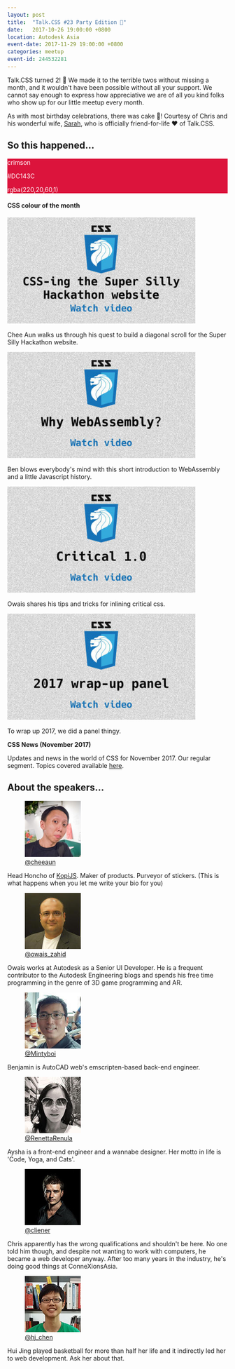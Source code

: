 ```yaml
---
layout: post
title:  "Talk.CSS #23 Party Edition 🎉"
date:   2017-10-26 19:00:00 +0800
location: Autodesk Asia
event-date: 2017-11-29 19:00:00 +0800
categories: meetup
event-id: 244532281
---
```

Talk.CSS turned 2! <span class="emoji" role="img" tabindex="0" aria-label="person dancing">&#x1F483;</span> We made it to the terrible twos without missing a month, and it wouldn't have been possible without all your support. We cannot say enough to express how appreciative we are of all you kind folks who show up for our little meetup every month.

As with most birthday celebrations, there was cake <span class="emoji" role="img" tabindex="0" aria-label="birthday cake">&#x1F382;</span>! Courtesy of Chris and his wonderful wife, [Sarah](https://twitter.com/sazzarj), who is officially friend-for-life <span class="emoji" role="img" tabindex="0" aria-label="red heart">&#x2764;&#xFE0F;</span> of Talk.CSS.


## So this happened...

<div class="c-colour">
  <div class="c-swatch" style="background-color:#DC143C;color:white;">
    <div class="c-swatch__txt">
      <p>crimson</p>
      <p>#DC143C</p>
      <p>rgba(220,20,60,1)</p>
    </div>
  </div>
<h4>CSS colour of the month</h4>
</div>

<div class="c-videos">
  <div class="c-video">
    <a class="c-video__link" href="https://youtu.be/4k0cAQLjDtg">
      <img class="c-video__img" src="/img/talk-23/s2301.jpg" srcset="/img/talk-23/s2301@2x.jpg 2x" alt="Link to CSS-ing the Super Silly Hackathon website"/>
    </a>
    <p class="c-video__desc">Chee Aun walks us through his quest to build a diagonal scroll for the Super Silly Hackathon website.</p>
  </div>

  <div class="c-video">
    <a class="c-video__link" href="https://youtu.be/mGlSDaUdLPs">
      <img class="c-video__img" src="/img/talk-23/s2302.jpg" srcset="/img/talk-23/s2302@2x.jpg 2x" alt="Link to Why Web Assembly?"/>
    </a>
    <p class="c-video__desc">Ben blows everybody's mind with this short introduction to WebAssembly and a little Javascript history.</p>
  </div>

  <div class="c-video">
    <a class="c-video__link" href="https://youtu.be/R8ijdhjrG3k">
      <img class="c-video__img" src="/img/talk-23/s2303.jpg" srcset="/img/talk-23/s2303@2x.jpg 2x" alt="Link to Critical 1.0"/>
    </a>
    <p class="c-video__desc">Owais shares his tips and tricks for inlining critical css.</p>
  </div>

  <div class="c-video">
    <a class="c-video__link" href="https://youtu.be/LUYOYOkiGas">
      <img class="c-video__img" src="/img/talk-23/s2304.jpg" srcset="/img/talk-23/s2304@2x.jpg 2x" alt="Link to 2017 wrap-up panel"/>
    </a>
    <p class="c-video__desc">To wrap up 2017, we did a panel thingy.</p>
  </div>

  <div class="u-clear">
    <strong>CSS News (November 2017)</strong><br>
    <p>Updates and news in the world of CSS for November 2017. Our regular segment. Topics covered available <a href="https://github.com/SingaporeCSS/slides/blob/gh-pages/notes/talk-23.md">here</a>.</p>
  </div>
</div>

## About the speakers...

<div class="l-speakers c-speakers">
  <div class="l-speaker c-speaker">
    <figure>
      <img class="c-speaker__img" src="/img/talk-9/cheeaun.jpg" srcset="/img/talk-9/cheeaun@2x.jpg 2x" alt="Lim Chee Aun"/>
      <figcaption><a class="c-speaker__link" href="https://twitter.com/cheeaun">@cheeaun</a></figcaption>
    </figure>
    <p class="c-speaker__intro">Head Honcho of <a href="https://kopijs.org/">KopiJS</a>. Maker of products. Purveyor of stickers. (This is what happens when you let me write your bio for you)</p>
  </div>

  <div class="l-speaker c-speaker">
    <figure>
      <img class="c-speaker__img" src="/img/talk-23/owais.jpg" srcset="/img/talk-23/owais@2x.jpg 2x" alt="Owais Zahid"/>
      <figcaption><a class="c-speaker__link" href="https://twitter.com/owais_zahid">@owais_zahid</a></figcaption>
    </figure>
    <p class="c-speaker__intro">Owais works at Autodesk as a Senior UI Developer. He is a frequent contributor to the Autodesk Engineering blogs and spends his free time programming in the genre of 3D game programming and AR.</p>
  </div>

  <div class="l-speaker c-speaker">
    <figure>
      <img class="c-speaker__img" src="/img/talk-23/benjamin.jpg" srcset="/img/talk-23/benjamin@2x.jpg 2x" alt="Benjamin Ling"/>
      <figcaption><a class="c-speaker__link" href="https://twitter.com/Mintyboi">@Mintyboi</a></figcaption>
    </figure>
    <p class="c-speaker__intro">Benjamin is AutoCAD web's emscripten-based back-end engineer.</p>
  </div>

  <div class="l-speaker c-speaker">
    <figure>
      <img class="c-speaker__img" src="/img/talk-4/ren.jpg" srcset="/img/talk-4/ren@2x.jpg 2x" alt="Ren Aysha"/>
      <figcaption><a class="c-speaker__link" href="https://twitter.com/RenettaRenula">@RenettaRenula</a></figcaption>
    </figure>
    <p class="c-speaker__intro">Aysha is a front-end engineer and a wannabe designer. Her motto in life is 'Code, Yoga, and Cats'.</p>
  </div>

  <div class="l-speaker c-speaker">
    <figure>
      <img class="c-speaker__img" src="/img/talk-1/chris.jpg" srcset="/img/talk-1/chris@2x.jpg 2x" alt="Chris Lienert"/>
      <figcaption><a class="c-speaker__link" href="https://twitter.com/cliener">@cliener</a></figcaption>
    </figure>
    <p class="c-speaker__intro">Chris apparently has the wrong qualifications and shouldn't be here. No one told him though, and despite not wanting to work with computers, he became a web developer anyway. After too many years in the industry, he's doing good things at ConneXionsAsia.</p>
  </div>

  <div class="l-speaker c-speaker">
    <figure>
      <img class="c-speaker__img" src="/img/talk-1/chj.jpg" srcset="/img/talk-1/chj@2x.jpg 2x" alt="Chen Hui Jing"/>
      <figcaption><a class="c-speaker__link" href="https://twitter.com/hj_chen">@hj_chen</a></figcaption>
    </figure>
    <p class="c-speaker__intro">Hui Jing played basketball for more than half her life and it indirectly led her to web development. Ask her about that.</p>
  </div>
</div>



